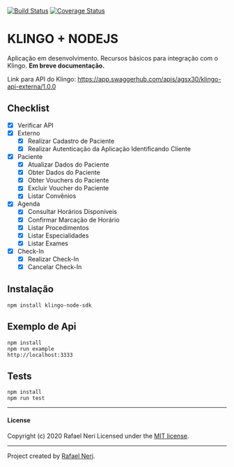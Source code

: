 [![Build Status](https://www.travis-ci.com/rafaneri/klingo-node-sdk.svg?branch=master)](https://www.travis-ci.com/rafaneri/klingo-node-sdk)
[![Coverage Status](https://coveralls.io/repos/github/rafaneri/klingo-node-sdk/badge.svg?branch=master)](https://coveralls.io/github/rafaneri/klingo-node-sdk?branch=master)

# KLINGO + NODEJS

Aplicação em desenvolvimento. Recursos básicos para integração com o Klingo. **Em breve documentação.**

Link para API do Klingo:
https://app.swaggerhub.com/apis/agsx30/klingo-api-externa/1.0.0

## Checklist
- [x] Verificar API
- [x] Externo
	- [x] Realizar Cadastro de Paciente
	- [x] Realizar Autenticação da Aplicação Identificando Cliente
- [x] Paciente
	- [x] Atualizar Dados do Paciente
	- [x] Obter Dados do Paciente
	- [x] Obter Vouchers do Paciente
	- [x] Excluir Voucher do Paciente
	- [x] Listar Convênios
- [x] Agenda
	- [x] Consultar Horários Disponíveis
	- [x] Confirmar Marcação de Horário
	- [x] Listar Procedimentos
	- [x] Listar Especialidades
	- [x] Listar Exames
- [x] Check-In
	- [x] Realizar Check-In
	- [x] Cancelar Check-In

## Instalação
```
npm install klingo-node-sdk
```

## Exemplo de Api
```
npm install
npm run example
http://localhost:3333
```

## Tests
```
npm install
npm run test
```


***

#### License
Copyright (c) 2020 Rafael Neri
Licensed under the [MIT license](LICENSE).


***

Project created by [Rafael Neri](mailto:rafael.neri@gmail.com).
